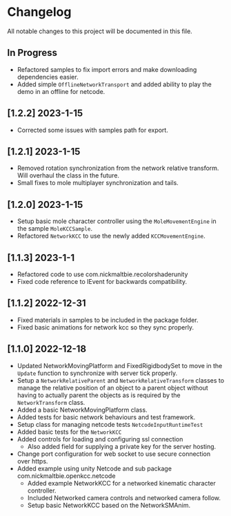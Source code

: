 # Changelog

All notable changes to this project will be documented in this file.

## In Progress

* Refactored samples to fix import errors and make downloading dependencies
    easier.
* Added simple `OfflineNetworkTransport` and added ability to play
    the demo in an offline for netcode.

## [1.2.2] 2023-1-15

* Corrected some issues with samples path for export.

## [1.2.1] 2023-1-15

* Removed rotation synchronization from the network relative transform.
    Will overhaul the class in the future.
* Small fixes to mole multiplayer synchronization and tails.

## [1.2.0] 2023-1-15

* Setup basic mole character controller using the `MoleMovementEngine`
    in the sample `MoleKCCSample`.
* Refactored `NetworkKCC` to use the newly added `KCCMovementEngine`.

## [1.1.3] 2023-1-1

* Refactored code to use com.nickmaltbie.recolorshaderunity
* Fixed code reference to IEvent for backwards compatibility.

## [1.1.2] 2022-12-31

* Fixed materials in samples to be included in the package folder.
* Fixed basic animations for network kcc so they sync properly.

## [1.1.0] 2022-12-18

* Updated NetworkMovingPlatform and FixedRigidbodySet to move in the `Update`
    function to synchronize with server tick properly.
* Setup a `NetworkRelativeParent` and `NetworkRelativeTransform` classes
    to manage the relative position of an object to a parent object
    without having to actually parent the objects as is required
    by the `NetworkTransform` class.
* Added a basic NetworkMovingPlatform class.
* Added tests for basic network behaviours and test framework.
* Setup class for managing netcode tests `NetcodeInputRuntimeTest`
* Added basic tests for the `NetworkKCC`
* Added controls for loading and configuring ssl connection
    * Also added field for supplying a private key for the server hosting.
* Change port configuration for web socket to use secure connection over https.
* Added example using unity Netcode and sub package com.nickmaltbie.openkcc.netcode
    * Added example NetworkKCC for a networked kinematic character controller.
    * Included Networked camera controls and networked camera follow.
    * Setup basic NetworkKCC based on the NetworkSMAnim.
